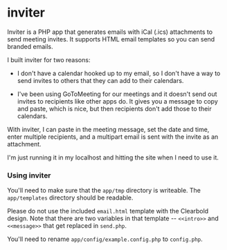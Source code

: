 inviter
=======

Inviter is a PHP app that generates emails with iCal (.ics) attachments to send meeting invites. It supports HTML email templates so you can send branded emails.

I built inviter for two reasons:

* I don't have a calendar hooked up to my email, so I don't have a way to send invites to others that they can add to their calendars.

* I've been using GoToMeeting for our meetings and it doesn't send out invites to recipients like other apps do. It gives you a message to copy and paste, which is nice, but then recipients don't add those to their calendars.

With inviter, I can paste in the meeting message, set the date and time, enter multiple recipients, and a multipart email is sent with the invite as an attachment.

I'm just running it in my localhost and hitting the site when I need to use it.

### Using inviter

You'll need to make sure that the `app/tmp` directory is writeable. The `app/templates` directory should be readable.

Please do not use the included `email.html` template with the Clearbold design. Note that there are two variables in that template -- `<<intro>>` and `<<message>>` that get replaced in `send.php`.

You'll need to rename `app/config/example.config.php` to `config.php`.